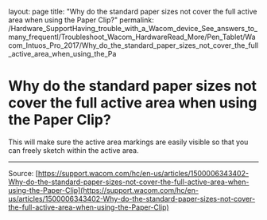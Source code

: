layout: page
title: "Why do the standard paper sizes not cover the full active area when using the Paper Clip?"
permalink: /Hardware_SupportHaving_trouble_with_a_Wacom_device_See_answers_to_many_frequentl/Troubleshoot_Wacom_HardwareRead_More/Pen_Tablet/Wacom_Intuos_Pro_2017/Why_do_the_standard_paper_sizes_not_cover_the_full_active_area_when_using_the_Pa

# Why do the standard paper sizes not cover the full active area when using the Paper Clip?

This will make sure the active area markings are easily visible so that you can freely sketch within the active area.

---
Source: [https://support.wacom.com/hc/en-us/articles/1500006343402-Why-do-the-standard-paper-sizes-not-cover-the-full-active-area-when-using-the-Paper-Clip](https://support.wacom.com/hc/en-us/articles/1500006343402-Why-do-the-standard-paper-sizes-not-cover-the-full-active-area-when-using-the-Paper-Clip)
